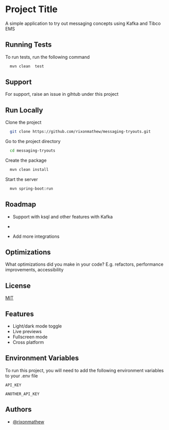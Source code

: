 
# Project Title

A simple application to try out messaging concepts using Kafka and Tibco EMS


## Running Tests

To run tests, run the following command

```bash
  mvn clean  test
```


## Support

For support, raise an issue in gihtub under this project


## Run Locally

Clone the project

```bash
  git clone https://github.com/rixonmathew/messaging-tryouts.git 
```

Go to the project directory

```bash
  cd messaging-tryouts
```

Create the package

```bash
  mvn clean install
```

Start the server

```bash
  mvn spring-boot:run
```


## Roadmap

- Support with ksql and other features with Kafka

-

- Add more integrations


## Optimizations

What optimizations did you make in your code? E.g. refactors, performance improvements, accessibility


## License

[MIT](https://choosealicense.com/licenses/mit/)


## Features

- Light/dark mode toggle
- Live previews
- Fullscreen mode
- Cross platform


## Environment Variables

To run this project, you will need to add the following environment variables to your .env file

`API_KEY`

`ANOTHER_API_KEY`


## Authors

- [@rixonmathew](https://www.github.com/rixonmathew)

  